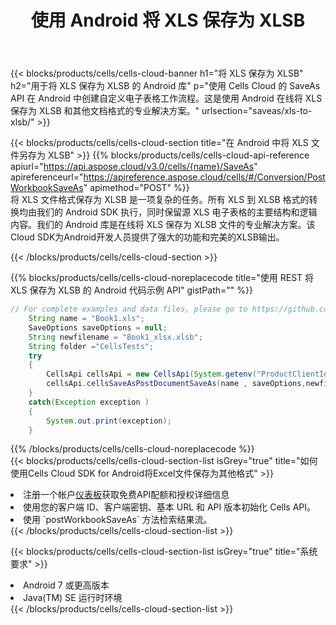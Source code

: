﻿---
title: 使用 Android 将 XLS 保存为 XLSB
description: 利用Aspose.Cells Cloud SDK for Android将XLS格式文件保存为XLSB格式文件。
kwords: Excel, Save XLS as XLSB, REST, Android
howto: How to save XLS as XLSB using Aspose.Cells Cloud Android library.
---
{{< blocks/products/cells/cells-cloud-banner h1="将 XLS 保存为 XLSB" h2="用于将 XLS 保存为 XLSB 的 Android 库" p="使用 Cells Cloud 的 SaveAs API 在 Android 中创建自定义电子表格工作流程。这是使用 Android 在线将 XLS 保存为 XLSB 和其他文档格式的专业解决方案。" urlsection="saveas/xls-to-xlsb/" >}}

{{< blocks/products/cells/cells-cloud-section title="在 Android 中将 XLS 文件另存为 XLSB" >}}
{{% blocks/products/cells/cells-cloud-api-reference apiurl="https://api.aspose.cloud/v3.0/cells/{name}/SaveAs" apireferenceurl="https://apireference.aspose.cloud/cells/#/Conversion/PostWorkbookSaveAs" apimethod="POST" %}}
<br/>
将 XLS 文件格式保存为 XLSB 是一项复杂的任务。所有 XLS 到 XLSB 格式的转换均由我们的 Android SDK 执行，同时保留源 XLS 电子表格的主要结构和逻辑内容。我们的 Android 库是在线将 XLS 保存为 XLSB 文件的专业解决方案。该Cloud SDK为Android开发人员提供了强大的功能和完美的XLSB输出。

{{< /blocks/products/cells/cells-cloud-section >}}

{{% blocks/products/cells/cells-cloud-noreplacecode title="使用 REST 将 XLS 保存为 XLSB 的 Android 代码示例 API" gistPath="" %}}
  
```java
// For complete examples and data files, please go to https://github.com/aspose-cells-cloud/aspose-cells-cloud-android/
    String name = "Book1.xls";
    SaveOptions saveOptions = null;
    String newfilename = "Book1_xlsx.xlsb";
    String folder ="CellsTests";
    try
    {
        CellsApi cellsApi = new CellsApi(System.getenv("ProductClientId"), System.getenv("ProductClientSecret"));
        cellsApi.cellsSaveAsPostDocumentSaveAs(name , saveOptions,newfilename,false,false,folder,null,null,null,true);                       
    }
    catch(Exception exception )
    {
        System.out.print(exception);
    }
```
  
{{% /blocks/products/cells/cells-cloud-noreplacecode %}}
<br/>
{{< blocks/products/cells/cells-cloud-section-list isGrey="true" title="如何使用Cells Cloud SDK for Android将Excel文件保存为其他格式" >}}
<li>注册一个帐户<a href="https://dashboard.aspose.cloud/">仪表板</a>获取免费API配额和授权详细信息</li>
<li>使用您的客户端 ID、客户端密钥、基本 URL 和 API 版本初始化 Cells API。</li>
<li>使用 `postWorkbookSaveAs` 方法检索结果流。</li>
{{< /blocks/products/cells/cells-cloud-section-list >}}

{{< blocks/products/cells/cells-cloud-section-list isGrey="true" title="系统要求" >}}
<li>Android 7 或更高版本</li>
<li>Java(TM) SE 运行时环境</li>
{{< /blocks/products/cells/cells-cloud-section-list >}}
